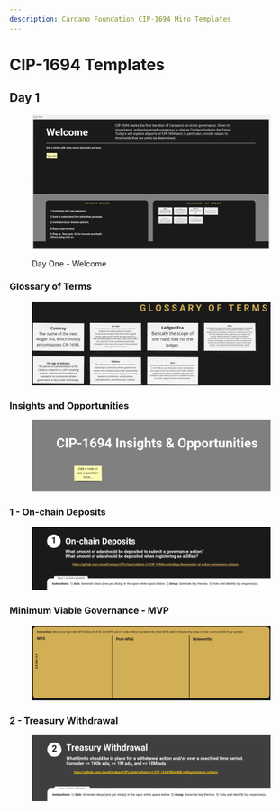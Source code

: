 ```yaml
---
description: Cardano Foundation CIP-1694 Miro Templates
---
```


# CIP-1694 Templates

## Day 1

<figure><img src="../.gitbook/assets/Screenshot from 2023-05-23 18-46-51.png" alt=""><figcaption><p>Day One - Welcome</p></figcaption></figure>

### Glossary of Terms

<figure><img src="../.gitbook/assets/Screenshot from 2023-05-23 18-50-01.png" alt=""><figcaption></figcaption></figure>

### Insights and Opportunities

<figure><img src="../.gitbook/assets/Screenshot from 2023-05-23 18-51-31.png" alt=""><figcaption></figcaption></figure>

### 1 - On-chain Deposits

<figure><img src="../.gitbook/assets/Screenshot from 2023-05-23 18-53-19.png" alt=""><figcaption></figcaption></figure>

### Minimum Viable Governance - MVP

<figure><img src="../.gitbook/assets/Screenshot from 2023-05-23 18-59-22.png" alt=""><figcaption></figcaption></figure>

### 2 - Treasury Withdrawal

<figure><img src="../.gitbook/assets/Screenshot from 2023-05-23 19-00-50.png" alt=""><figcaption></figcaption></figure>
